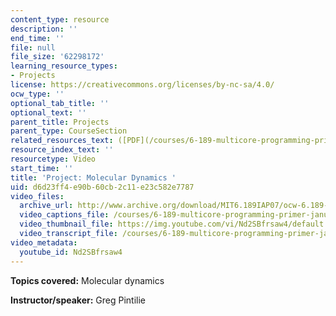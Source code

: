 ```yaml
---
content_type: resource
description: ''
end_time: ''
file: null
file_size: '62298172'
learning_resource_types:
- Projects
license: https://creativecommons.org/licenses/by-nc-sa/4.0/
ocw_type: ''
optional_tab_title: ''
optional_text: ''
parent_title: Projects
parent_type: CourseSection
related_resources_text: ([PDF](/courses/6-189-multicore-programming-primer-january-iap-2007/resources/moleculrdynmcs))
resource_index_text: ''
resourcetype: Video
start_time: ''
title: 'Project: Molecular Dynamics '
uid: d6d23ff4-e90b-60cb-2c11-e23c582e7787
video_files:
  archive_url: http://www.archive.org/download/MIT6.189IAP07/ocw-6.189-iap07-pro07_300k.mp4
  video_captions_file: /courses/6-189-multicore-programming-primer-january-iap-2007/57c0f25b2c3a5aa28300a6362a180291_Nd2SBfrsaw4.vtt
  video_thumbnail_file: https://img.youtube.com/vi/Nd2SBfrsaw4/default.jpg
  video_transcript_file: /courses/6-189-multicore-programming-primer-january-iap-2007/6159069faf7ea250d5f19b9b78a27d94_Nd2SBfrsaw4.pdf
video_metadata:
  youtube_id: Nd2SBfrsaw4
---
```


**Topics covered:** Molecular dynamics

**Instructor/speaker:** Greg Pintilie

